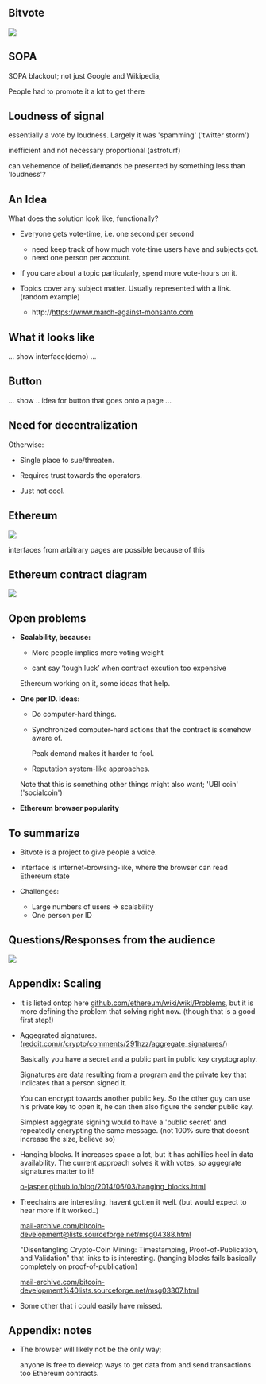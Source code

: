 
## Bitvote

<img src="bitvote_logo.png">

## SOPA

SOPA blackout; not just Google and Wikipedia,

People had to promote it a lot to get there

## Loudness of signal

essentially a vote by loudness. Largely it was 'spamming' ('twitter storm')
  
inefficient and not necessary proportional (astroturf)

can vehemence of belief/demands be presented by something less than 'loudness'?

## An Idea

What does the solution look like, functionally? 

* Everyone gets vote-time, i.e. one second per second
  + need keep track of how much vote&sdot;time users have and subjects got.
  + need one person per account.

* If you care about a topic particularly, spend more vote-hours on it.

* Topics cover any subject matter. Usually represented with a link.
  (random example)
  + http://https://www.march-against-monsanto.com

## What it looks like

... show interface(demo) ...

## Button

... show .. idea for button that goes onto a page ...

## Need for **de**centralization

Otherwise:

* Single place to sue/threaten.

* Requires trust towards the operators.

* Just not cool.

## Ethereum

<img src="browser_contract.svg">

interfaces from arbitrary pages are possible because of this

## Ethereum contract diagram

<img src="approach1.svg">

## Open problems

* **Scalability, because:**

  + More people implies more voting weight

  + cant say ‘tough luck’ when contract excution too expensive
  
  Ethereum working on it, some ideas that help.
    
* **One per ID. Ideas:**
  
  + Do computer-hard things.
  
  + Synchronized computer-hard actions that the contract is somehow aware of.

    Peak demand makes it harder to fool.
    
  + Reputation system-like approaches.
    
  Note that this is something other things might also want; 'UBI coin'
  ('socialcoin')

* **Ethereum browser popularity**

## To summarize

* Bitvote is a project to give people a voice.

* Interface is internet-browsing-like, where the browser can read Ethereum state

* Challenges:
  + Large numbers of users &rArr; scalability
  + One person per ID

## Questions/Responses from the audience
<img src="bitvote_logo.png">

## Appendix: Scaling

* It is listed ontop here
  [github.com/ethereum/wiki/wiki/Problems](https://github.com/ethereum/wiki/wiki/Problems),
  but it is more defining the problem that solving right now.
  (though that is a good first step!)

* Aggegrated signatures.
  ([reddit.com/r/crypto/comments/291hzz/aggregate_signatures/](http://www.reddit.com/r/crypto/comments/291hzz/aggregate_signatures/))

  Basically you have a secret and a public part in public key cryptography.
  
  Signatures are data resulting from a program and the private key that
  indicates that a person signed it.
  
  You can encrypt towards another public key. So the other guy can use his
  private key to open it, he can then also figure the sender public key.
  
  Simplest aggegrate signing would to have a 'public secret' and
  repeatedly encrypting the same message. 
  (not 100% sure that doesnt increase the size, believe so)

* Hanging blocks. It increases space a lot, but it has achillies heel in data
  availability. The current approach solves it with votes, so aggegrate
  signatures matter to it!
  
  [o-jasper.github.io/blog/2014/06/03/hanging_blocks.html](http://o-jasper.github.io/blog/2014/06/03/hanging_blocks.html)

* Treechains are interesting, havent gotten it well.
  (but would expect to hear more if it worked..)

  [mail-archive.com/bitcoin-development@lists.sourceforge.net/msg04388.html](https://www.mail-archive.com/bitcoin-development@lists.sourceforge.net/msg04388.html)
  
  
  "Disentangling Crypto-Coin Mining: Timestamping, Proof-of-Publication, and Validation"
  that links to is interesting.
  (hanging blocks fails basically completely on proof-of-publication)
  
  [mail-archive.com/bitcoin-development%40lists.sourceforge.net/msg03307.html](http://www.mail-archive.com/bitcoin-development%40lists.sourceforge.net/msg03307.html)

* Some other that i could easily have missed.

## Appendix: notes

* The browser will likely not be the only way;
  
  anyone is free to develop ways to get data from and send transactions too
  Ethereum contracts.
